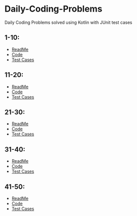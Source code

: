 # Daily-Coding-Problems
Daily Coding Problems solved using Kotlin with JUnit test cases

## 1-10:
- [ReadMe](https://github.com/adityapatil123/Daily-Coding-Problems/blob/master/README(1-10).md)
- [Code](https://github.com/adityapatil123/Daily-Coding-Problems/tree/master/src/main/kotlin/1-10)
- [Test Cases](https://github.com/adityapatil123/Daily-Coding-Problems/tree/master/src/test/kotlin/1-10)

## 11-20:
- [ReadMe](https://github.com/adityapatil123/Daily-Coding-Problems/blob/master/README(11-20).md)
- [Code](https://github.com/adityapatil123/Daily-Coding-Problems/tree/master/src/main/kotlin/11-20)
- [Test Cases](https://github.com/adityapatil123/Daily-Coding-Problems/tree/master/src/test/kotlin/11-20)

## 21-30:
- [ReadMe](https://github.com/adityapatil123/Daily-Coding-Problems/blob/master/README(21-30).md)
- [Code](https://github.com/adityapatil123/Daily-Coding-Problems/tree/master/src/main/kotlin/21-30)
- [Test Cases](https://github.com/adityapatil123/Daily-Coding-Problems/tree/master/src/test/kotlin/21-30)

## 31-40:
- [ReadMe](https://github.com/adityapatil123/Daily-Coding-Problems/blob/master/README(31-40).md)
- [Code](https://github.com/adityapatil123/Daily-Coding-Problems/tree/master/src/main/kotlin/31-40)
- [Test Cases](https://github.com/adityapatil123/Daily-Coding-Problems/tree/master/src/test/kotlin/31-40)

## 41-50:
- [ReadMe](https://github.com/adityapatil123/Daily-Coding-Problems/blob/master/README(41-50).md)
- [Code](https://github.com/adityapatil123/Daily-Coding-Problems/tree/master/src/main/kotlin/41-50)
- [Test Cases](https://github.com/adityapatil123/Daily-Coding-Problems/tree/master/src/test/kotlin/41-50)

